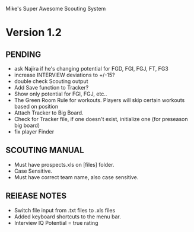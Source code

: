 Mike's Super Awesome Scouting System

Version 1.2
========

PENDING
--
+ ask Najira if he's changing potential for FGD, FGI, FGJ, FT, FG3
+ increase INTERVIEW deviations to +/-15? 
+ double check Scouting output
+ Add Save function to Tracker? 
+ Show only potential for FGI, FGJ, etc..
+ The Green Room Rule for workouts. Players will skip certain workouts based on position 
+ Attach Tracker to Big Board. 
+ Check for Tracker file, if one doesn't exist, initialize one (for preseason big board)
+ fix player Finder

SCOUTING MANUAL 
--
+ Must have prospects.xls on [files] folder.
+ Case Sensitive.
+ Must have correct team name, also case sensitive.


RElEASE NOTES
--

+ Switch file input from .txt files to .xls files
+ Added keyboard shortcuts to the menu bar.
+ Interview IQ Potential = true rating